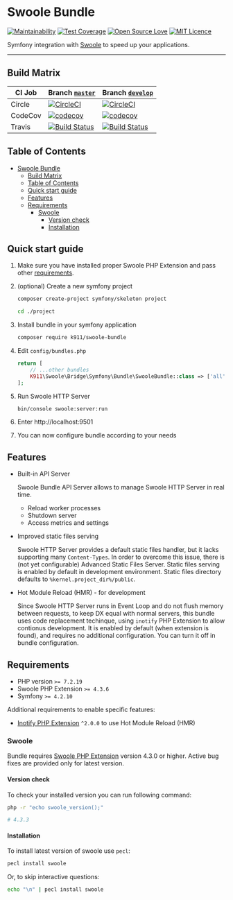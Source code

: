 # Swoole Bundle

[![Maintainability](https://api.codeclimate.com/v1/badges/1d73a214622bba769171/maintainability)](https://codeclimate.com/github/k911/swoole-bundle/maintainability)
[![Test Coverage](https://api.codeclimate.com/v1/badges/1d73a214622bba769171/test_coverage)](https://codeclimate.com/github/k911/swoole-bundle/test_coverage)
[![Open Source Love](https://badges.frapsoft.com/os/v1/open-source.svg?v=103)](https://github.com/ellerbrock/open-source-badges/)
[![MIT Licence](https://badges.frapsoft.com/os/mit/mit.svg?v=103)](https://opensource.org/licenses/mit-license.php)

Symfony integration with [Swoole](https://www.swoole.co.uk/) to speed up your applications.

---

## Build Matrix

| CI Job | Branch [`master`](https://github.com/k911/swoole-bundle/tree/develop)                                                                       | Branch [`develop`](https://github.com/k911/swoole-bundle/tree/master)                                                                         |
| ------ | ------------------------------------------------------------------------------------------------------------------------------------------- | --------------------------------------------------------------------------------------------------------------------------------------------- |
| Circle | [![CircleCI](https://circleci.com/gh/k911/swoole-bundle/tree/master.svg?style=svg)](https://circleci.com/gh/k911/swoole-bundle/tree/master) | [![CircleCI](https://circleci.com/gh/k911/swoole-bundle/tree/develop.svg?style=svg)](https://circleci.com/gh/k911/swoole-bundle/tree/develop) |
| CodeCov | [![codecov](https://codecov.io/gh/k911/swoole-bundle/branch/master/graph/badge.svg)](https://codecov.io/gh/k911/swoole-bundle) | [![codecov](https://codecov.io/gh/k911/swoole-bundle/branch/develop/graph/badge.svg)](https://codecov.io/gh/k911/swoole-bundle) |
| Travis | [![Build Status](https://travis-ci.org/k911/swoole-bundle.svg?branch=master)](https://travis-ci.org/k911/swoole-bundle)                     | [![Build Status](https://travis-ci.org/k911/swoole-bundle.svg?branch=develop)](https://travis-ci.org/k911/swoole-bundle)                      |

## Table of Contents

- [Swoole Bundle](#swoole-bundle)
  - [Build Matrix](#build-matrix)
  - [Table of Contents](#table-of-contents)
  - [Quick start guide](#quick-start-guide)
  - [Features](#features)
  - [Requirements](#requirements)
    - [Swoole](#swoole)
      - [Version check](#version-check)
      - [Installation](#installation)

## Quick start guide

1. Make sure you have installed proper Swoole PHP Extension and pass other [requirements](#requirements).

2. (optional) Create a new symfony project

    ```bash
    composer create-project symfony/skeleton project

    cd ./project
    ```

3. Install bundle in your symfony application

    ```bash
    composer require k911/swoole-bundle
    ```

4. Edit `config/bundles.php`

    ```php
    return [
        // ...other bundles
        K911\Swoole\Bridge\Symfony\Bundle\SwooleBundle::class => ['all' => true],
    ];
    ```

5. Run Swoole HTTP Server

    ```bash
    bin/console swoole:server:run
    ```

6. Enter http://localhost:9501

7. You can now configure bundle according to your needs

## Features

- Built-in API Server

    Swoole Bundle API Server allows to manage Swoole HTTP Server in real time.

    - Reload worker processes
    - Shutdown server
    - Access metrics and settings

- Improved static files serving

    Swoole HTTP Server provides a default static files handler, but it lacks supporting many `Content-Types`. In order to overcome this issue, there is (not yet configurable) Advanced Static Files Server. Static files serving is enabled by default in development environment. Static files directory defaults to `%kernel.project_dir%/public`.

- Hot Module Reload (HMR) - for development

    Since Swoole HTTP Server runs in Event Loop and do not flush memory between requests, to keep DX equal with normal servers, this bundle uses code replacement techinque, using `inotify` PHP Extension to allow contionus development. It is enabled by default (when extension is found), and requires no additional configuration. You can turn it off in bundle configuration.

## Requirements

- PHP version `>= 7.2.19`
- Swoole PHP Extension `>= 4.3.6`
- Symfony `>= 4.2.10`

Additional requirements to enable specific features:

- [Inotify PHP Extension](https://pecl.php.net/package/inotify) `^2.0.0` to use Hot Module Reload (HMR)

### Swoole

Bundle requires [Swoole PHP Extension](https://github.com/swoole/swoole-src) version 4.3.0 or higher. Active bug fixes are provided only for latest version.

#### Version check

To check your installed version you can run following command:

```bash
php -r "echo swoole_version();"

# 4.3.3
```

#### Installation

To install latest version of swoole use `pecl`:

```bash
pecl install swoole
```

Or, to skip interactive questions:

```bash
echo "\n" | pecl install swoole
```
